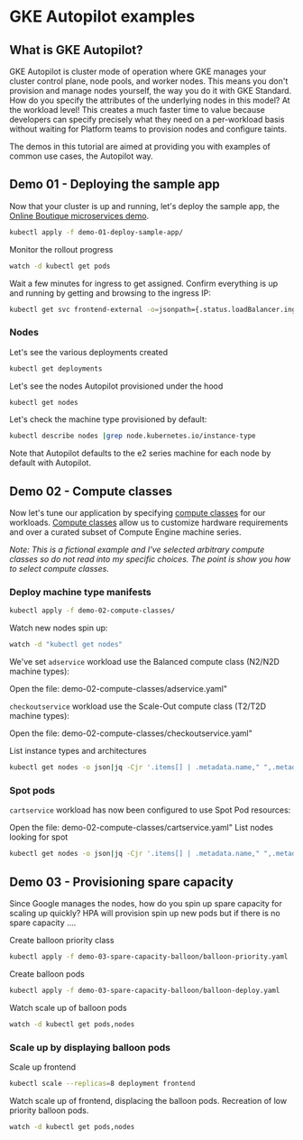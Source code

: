 # GKE Autopilot examples

## What is GKE Autopilot?
GKE Autopilot is cluster mode of operation where GKE manages your cluster control plane, node pools, and worker nodes. This means you don't provision and manage nodes yourself, the way you do it with GKE Standard. How do you specify the attributes of the underlying nodes in this model? At the workload level! This creates a much faster time to value because developers can specify precisely what they need on a per-workload basis without waiting for Platform teams to provision nodes and configure taints.

The demos in this tutorial are aimed at providing you with examples of common use cases, the Autopilot way.

## Demo 01 - Deploying the sample app
Now that your cluster is up and running, let's deploy the sample app, the [Online Boutique microservices demo](https://github.com/GoogleCloudPlatform/microservices-demo). 


```bash
kubectl apply -f demo-01-deploy-sample-app/
```

Monitor the rollout progress
```bash
watch -d kubectl get pods
```

Wait a few minutes for ingress to get assigned. Confirm everything is up and running by getting and browsing to the ingress IP:
```bash
kubectl get svc frontend-external -o=jsonpath={.status.loadBalancer.ingress[0].ip}
```

### Nodes
Let's see the various deployments created
```bash
kubectl get deployments
```

Let's see the nodes Autopilot provisioned under the hood
```bash
kubectl get nodes
```

Let's check the machine type provisioned by default:
```bash
kubectl describe nodes |grep node.kubernetes.io/instance-type
```

Note that Autopilot defaults to the e2 series machine for each node by default with Autopilot.

## Demo 02 - Compute classes

Now let's tune our application by specifying [compute classes](https://cloud.google.com/kubernetes-engine/docs/concepts/autopilot-compute-classes) for our workloads. [Compute classes](https://cloud.google.com/kubernetes-engine/docs/concepts/autopilot-compute-classes#when-to-use) allow us to customize hardware requirements and over a curated subset of Compute Engine machine series.

*Note: This is a fictional example and I've selected arbitrary compute classes so do not read into my specific choices. The point is show you *how* to select compute classes.*


### Deploy machine type manifests
```bash
kubectl apply -f demo-02-compute-classes/
```

Watch new nodes spin up:
```bash
watch -d "kubectl get nodes"
```

We've set `adservice` workload use the Balanced compute class (N2/N2D machine types):

Open the file: <walkthrough-editor-select-regex filePath="demo-02-compute-classes/adservice.yaml" regex="compute-class">demo-02-compute-classes/adservice.yaml"</walkthrough-editor-select-regex>

`checkoutservice` workload use the Scale-Out compute class (T2/T2D machine types):

Open the file: <walkthrough-editor-select-regex filePath="demo-02-compute-classes/checkoutservice.yaml" regex="compute-class">demo-02-compute-classes/checkoutservice.yaml"</walkthrough-editor-select-regex>

List instance types and architectures
```bash
kubectl get nodes -o json|jq -Cjr '.items[] | .metadata.name," ",.metadata.labels."beta.kubernetes.io/instance-type"," ",.metadata.labels."beta.kubernetes.io/arch", "\n"'|sort -k3 -r
```

### Spot pods
`cartservice` workload has now been configured to use Spot Pod resources:

Open the file: <walkthrough-editor-select-regex filePath="demo-02-compute-classes/cartservice.yaml" regex="spot">demo-02-compute-classes/cartservice.yaml"</walkthrough-editor-select-regex>
List nodes looking for spot
```bash
kubectl get nodes -o json|jq -Cjr '.items[] | .metadata.name," ",.metadata.labels."cloud.google.com/gke-spot"," ",.metadata.labels."beta.kubernetes.io/arch", "\n"'|sort -k3 -r
``` 

## Demo 03 - Provisioning spare capacity
Since Google manages the nodes, how do you spin up spare capacity for scaling up quickly? HPA will provision spin up new pods but if there is no spare capacity ....

Create balloon priority class
```bash 
kubectl apply -f demo-03-spare-capacity-balloon/balloon-priority.yaml 
```

Create balloon pods
```bash 
kubectl apply -f demo-03-spare-capacity-balloon/balloon-deploy.yaml 
```

Watch scale up of balloon pods
```bash
watch -d kubectl get pods,nodes
```
### Scale up by displaying balloon pods
Scale up frontend
```bash
kubectl scale --replicas=8 deployment frontend
```
Watch scale up of frontend, displacing the balloon pods. Recreation of low priority balloon pods.
```bash
watch -d kubectl get pods,nodes
```
